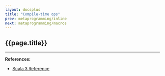 ```yaml
---
layout: docsplus
title: "Compile-time ops"
prev: metaprogramming/inline
next: metaprogramming/macros
---
```


## {{page.title}}



---

**References:**
- [Scala 3 Reference](https://docs.scala-lang.org/scala3/reference/metaprogramming/compiletime-ops.html)
